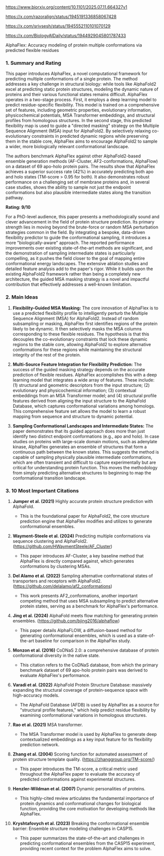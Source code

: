https://www.biorxiv.org/content/10.1101/2025.07.11.664327v1

https://x.com/razoralign/status/1945191336858067428

https://x.com/srivsesh/status/1945552110101070129

https://x.com/BiologyAIDaily/status/1944929045801787433

AlphaFlex: Accuracy modeling of protein multiple conformations via predicted flexible residues

### 1. Summary and Rating

This paper introduces AlphaFlex, a novel computational framework for predicting multiple conformations of a single protein. The method addresses a key challenge in structural biology: while tools like AlphaFold2 excel at predicting static protein structures, modeling the dynamic nature of proteins and their various functional states remains difficult. AlphaFlex operates in a two-stage process. First, it employs a deep learning model to predict residue-specific flexibility. This model is trained on a comprehensive set of features, including geometric properties, evolutionary information, physicochemical potentials, MSA Transformer embeddings, and structural profiles from homologous structures. In the second stage, this predicted flexibility map is used to guide a "directed masking" strategy on the Multiple Sequence Alignment (MSA) input for AlphaFold2. By selectively relaxing co-evolutionary constraints in predicted dynamic regions while preserving them in the stable core, AlphaFlex aims to encourage AlphaFold2 to sample a wider, more biologically relevant conformational landscape.

The authors benchmark AlphaFlex against other AlphaFold2-based ensemble generation methods (AF-Cluster, AF2-conformations, AlphaFlow) on a dataset of 69 apo-holo protein pairs. The results show that AlphaFlex achieves a superior success rate (42%) in accurately predicting both apo and holo states (TM-score > 0.95 for both). It also demonstrates robust performance on a challenging set of membrane proteins and, in several case studies, shows the ability to sample not just the endpoint conformations but also plausible intermediate states along the transition pathway.

**Rating: 9/10**

For a PhD-level audience, this paper presents a methodologically sound and clever advancement in the field of protein structure prediction. Its primary strength lies in moving beyond the brute-force or random MSA perturbation strategies common in the field. By integrating a bespoke, data-driven flexibility predictor to guide the conformational sampling, it introduces a more "biologically-aware" approach. The reported performance improvements over existing state-of-the-art methods are significant, and the demonstration of sampling intermediate states is particularly compelling, as it pushes the field closer to the goal of mapping entire conformational energy landscapes. The extensive ablation studies and detailed feature analysis add to the paper's rigor. While it builds upon the existing AlphaFold2 framework rather than being a completely new architecture, the guided MSA masking strategy is a novel and impactful contribution that effectively addresses a well-known limitation.

### 2. Main Ideas

1.  **Flexibility-Guided MSA Masking:** The core innovation of AlphaFlex is to use a predicted flexibility profile to intelligently perturb the Multiple Sequence Alignment (MSA) for AlphaFold2. Instead of random subsampling or masking, AlphaFlex first identifies regions of the protein likely to be dynamic. It then selectively masks the MSA columns corresponding to these flexible residues. The hypothesis is that this decouples the co-evolutionary constraints that lock these dynamic regions to the stable core, allowing AlphaFold2 to explore alternative conformations for these regions while maintaining the structural integrity of the rest of the protein.

2.  **Multi-Source Feature Integration for Flexibility Prediction:** The success of the guided masking strategy depends on the accurate prediction of flexible residues. AlphaFlex accomplishes this with a deep learning model that integrates a wide array of features. These include: (1) structural and geometric descriptors from the input structure; (2) evolutionary and physicochemical information; (3) contextual embeddings from an MSA Transformer model; and (4) structural profile features derived from aligning the input structure to the AlphaFold Database, which captures conformational variations among homologs. This comprehensive feature set allows the model to learn a robust mapping from sequence and structure to dynamic potential.

3.  **Sampling Conformational Landscapes and Intermediate States:** The paper demonstrates that its guided approach does more than just identify two distinct endpoint conformations (e.g., apo and holo). In case studies on proteins with large-scale domain motions, such as adenylate kinase, AlphaFlex generates an ensemble of structures that form a continuous path between the known states. This suggests the method is capable of sampling physically plausible intermediate conformations, which are often transient and difficult to capture experimentally but are critical for understanding protein function. This moves the methodology from simply predicting alternative structures to beginning to map the conformational transition landscape.

### 3. 10 Most Important Citations

1.  **Jumper et al. (2021)** Highly accurate protein structure prediction with AlphaFold.
    *   This is the foundational paper for AlphaFold2, the core structure prediction engine that AlphaFlex modifies and utilizes to generate conformational ensembles.

2.  **Wayment-Steele et al. (2024)** Predicting multiple conformations via sequence clustering and AlphaFold2. (https://github.com/HWaymentSteele/AF_Cluster)
    *   This paper introduces AF-Cluster, a key baseline method that AlphaFlex is directly compared against, which generates conformations by clustering MSAs.

3.  **Del Alamo et al. (2022)** Sampling alternative conformational states of transporters and receptors with AlphaFold2. (https://github.com/delalamo/af2_conformations)
    *   This work presents AF2_conformations, another important competing method that uses MSA subsampling to predict alternative protein states, serving as a benchmark for AlphaFlex's performance.

4.  **Jing et al. (2024)** AlphaFold meets flow matching for generating protein ensembles. (https://github.com/bjing2016/alphaflow)
    *   This paper details AlphaFLOW, a diffusion-based method for generating conformational ensembles, which is used as a state-of-the-art baseline for comparison in the AlphaFlex study.

5.  **Monzon et al. (2016)** CoDNaS 2.0: a comprehensive database of protein conformational diversity in the native state.
    *   This citation refers to the CoDNaS database, from which the primary benchmark dataset of 69 apo-holo protein pairs was derived to evaluate AlphaFlex's performance.

6.  **Varadi et al. (2022)** AlphaFold Protein Structure Database: massively expanding the structural coverage of protein-sequence space with high-accuracy models.
    *   The AlphaFold Database (AFDB) is used by AlphaFlex as a source for "structural profile features," which help predict residue flexibility by examining conformational variations in homologous structures.

7.  **Rao et al. (2021)** MSA transformer.
    *   The MSA Transformer model is used by AlphaFlex to generate deep contextualized embeddings as a key input feature for its flexibility prediction network.

8.  **Zhang et al. (2004)** Scoring function for automated assessment of protein structure template quality. (https://zhanggroup.org/TM-score/)
    *   This paper introduces the TM-score, a critical metric used throughout the AlphaFlex paper to evaluate the accuracy of predicted conformations against experimental structures.

9.  **Henzler-Wildman et al. (2007)** Dynamic personalities of proteins.
    *   This highly-cited review articulates the fundamental importance of protein dynamics and conformational changes for biological function, providing the core motivation for developing methods like AlphaFlex.

10. **Kryshtafovych et al. (2023)** Breaking the conformational ensemble barrier: Ensemble structure modeling challenges in CASP15.
    *   This paper summarizes the state-of-the-art and challenges in predicting conformational ensembles from the CASP15 experiment, providing recent context for the problem AlphaFlex aims to solve.
